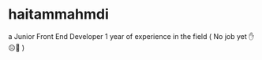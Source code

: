 ﻿# haitammahmdi
a Junior Front End Developer 1  year of <bold>experience</bold> in the field ( No job yet ✋😐🤚 )
